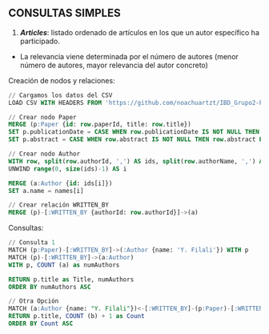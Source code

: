 ## CONSULTAS SIMPLES

1. ***Articles***: listado ordenado de artículos en los que un autor específico ha participado.
- La relevancia viene determinada por el número de autores (menor número de autores, mayor relevancia del autor concreto)

Creación de nodos y relaciones:
````sql
// Cargamos los datos del CSV
LOAD CSV WITH HEADERS FROM 'https://github.com/noachuartzt/IBD_Grupo2-P2/raw/main/1-publications/csv/output.csv' AS row

// Crear nodo Paper
MERGE (p:Paper {id: row.paperId, title: row.title})
SET p.publicationDate = CASE WHEN row.publicationDate IS NOT NULL THEN row.publicationDate ELSE "Unknown" END
SET p.abstract = CASE WHEN row.abstract IS NOT NULL THEN row.abstract ELSE "Unknown" END

// Crear nodo Author
WITH row, split(row.authorId, ',') AS ids, split(row.authorName, ',') AS names, p
UNWIND range(0, size(ids)-1) AS i

MERGE (a:Author {id: ids[i]})
SET a.name = names[i]

// Crear relación WRITTEN_BY
MERGE (p)-[:WRITTEN_BY {authorId: row.authorId}]->(a)
````

Consultas:

````sql
// Consulta 1
MATCH (p:Paper)-[:WRITTEN_BY]->(:Author {name: 'Y. Filali'}) WITH p
MATCH (p)-[:WRITTEN_BY]->(a:Author)
WITH p, COUNT (a) as numAuthors

RETURN p.title as Title, numAuthors
ORDER BY numAuthors ASC

// Otra Opción
MATCH (a:Author {name: "Y. Filali"})<-[:WRITTEN_BY]-(p:Paper)-[:WRITTEN_BY]->(b:Author) WHERE a <> b
RETURN p.title, COUNT (b) + 1 as Count
ORDER BY Count ASC
````